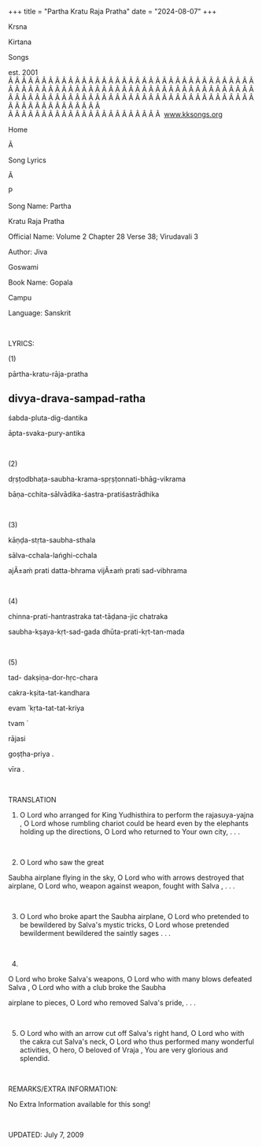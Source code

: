 +++ 
title = "Partha Kratu Raja Pratha"
date = "2024-08-07"
+++

Krsna
 
Kirtana
 
Songs

est. 2001
Â Â Â Â Â Â Â Â Â Â Â Â Â Â Â Â Â Â Â Â Â Â Â Â Â Â Â Â Â Â Â Â Â Â Â Â Â Â Â Â Â Â Â Â Â Â Â Â Â Â Â Â Â Â Â Â Â Â Â Â Â Â Â Â Â Â Â Â Â Â Â Â Â Â Â Â Â Â Â Â Â Â Â Â Â Â Â Â Â Â Â Â Â Â Â Â Â Â Â Â Â Â Â Â Â Â Â Â Â Â Â Â Â Â Â Â Â Â Â Â Â Â Â Â Â  
Â Â Â Â Â Â Â Â Â Â Â Â Â Â Â Â Â Â Â Â Â Â Â  
www.kksongs.org








Home


Ã 
 
Song Lyrics
 
Ã 
 
P


Song Name: 
Partha
 
Kratu
 Raja 
Pratha


Official Name: Volume 2 Chapter 28 Verse 38; 
Virudavali
 3


Author: 
Jiva
 
Goswami


Book Name: 
Gopala


Campu


Language: 
Sanskrit


 


LYRICS:


(1)


pārtha-kratu-rāja-pratha
 
divya-drava-sampad-ratha
-


śabda-pluta-dig-dantika
 
āpta-svaka-pury-antika


 


(2)


dṛṣṭodbhaṭa-saubha-krama-spṛṣṭonnati-bhāg-vikrama


bāṇa-cchita-sālvādika-śastra-pratiśastrādhika


 


(3)


kāṇḍa-stṛta-saubha-sthala
 
sālva-cchala-lańghi-cchala


ajÃ±aḿ prati datta-bhrama vijÃ±aḿ prati sad-vibhrama


 


(4)


chinna-prati-hantrastraka tat-tāḍana-jic chatraka


saubha-kṣaya-kṛt-sad-gada dhūta-prati-kṛt-tan-mada


 


(5)


tad-
dakṣiṇa-dor-hṛc-chara
 
cakra-kṣita-tat-kandhara


evam
́ 
kṛta-tat-tat-kriya
 
tvam
́

rājasi
 
goṣṭha-priya
.

vīra
.


 


TRANSLATION


1) O Lord who arranged for
King 
Yudhisthira
 to perform the 
rajasuya-yajna
,
O Lord whose rumbling chariot could be heard even by the elephants holding up
the directions, O Lord who returned to Your own 
city, . . .


 


2) O Lord who saw the great

Saubha
 airplane flying in the sky, O Lord who with
arrows destroyed that airplane, O Lord who, weapon against weapon, fought with 
Salva
, . . .


 


3) O Lord who broke apart
the 
Saubha
 airplane, O Lord who pretended to be
bewildered by 
Salva's
 mystic tricks, O Lord whose
pretended bewilderment bewildered the saintly sages . . .


 


4) 
O Lord who broke 
Salva's
 weapons, O Lord who with many blows defeated 
Salva
, O Lord who with a club broke the 
Saubha

airplane to pieces, O Lord who removed 
Salva's
 pride,
. . .


 


5) O Lord who with an arrow
cut off 
Salva's
 right hand, O Lord who with the 
cakra
 cut 
Salva's
 neck, O Lord
who thus performed many wonderful activities, O hero, O beloved of 
Vraja
, You are very glorious and splendid.


 


REMARKS/EXTRA INFORMATION:


No
Extra Information available for this song!


 


UPDATED:
 July 7, 2009